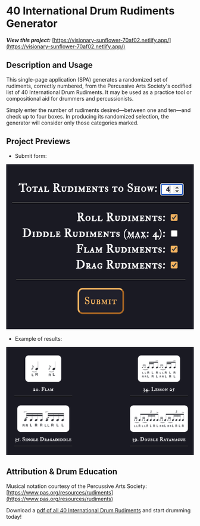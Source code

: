 # 40 International Drum Rudiments Generator

**_View this project:_** [https://visionary-sunflower-70af02.netlify.app/](https://visionary-sunflower-70af02.netlify.app/)

## Description and Usage

This single-page application (SPA) generates a randomized set of rudiments, correctly numbered, from the Percussive Arts Society's codified list of 40 International Drum Rudiments. It may be used as a practice tool or compositional aid for drummers and percussionists.

Simply enter the number of rudiments desired—between one and ten—and check up to four boxes. In producing its randomized selection, the generator will consider only those categories marked.

## Project Previews

- Submit form:

![40 International Drum Rudiments Generator form preview](./src/images/Project_Preview/rudiments-generator-preview-1.png)

- Example of results:

![40 International Drum Rudiments Generator results preview](./src/images/Project_Preview/rudiments-generator-preview-2.png)

## Attribution & Drum Education

Musical notation courtesy of the Percussive Arts Society: [https://www.pas.org/resources/rudiments](https://www.pas.org/resources/rudiments)

Download a [pdf of all 40 International Drum Rudiments](https://www.pas.org/docs/default-source/default-document-library/pas-drum-rudiments-2018dcccc96de1726e19ba7fff00008669d1.pdf?sfvrsn=fdbeaea5_6) and start drumming today!
